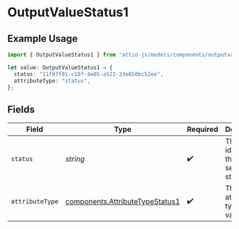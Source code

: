# OutputValueStatus1

## Example Usage

```typescript
import { OutputValueStatus1 } from "attio-js/models/components/outputvalue.js";

let value: OutputValueStatus1 = {
  status: "11f07f01-c10f-4e05-a522-33e050bc52ee",
  attributeType: "status",
};
```

## Fields

| Field                                                                              | Type                                                                               | Required                                                                           | Description                                                                        | Example                                                                            |
| ---------------------------------------------------------------------------------- | ---------------------------------------------------------------------------------- | ---------------------------------------------------------------------------------- | ---------------------------------------------------------------------------------- | ---------------------------------------------------------------------------------- |
| `status`                                                                           | *string*                                                                           | :heavy_check_mark:                                                                 | The UUID identifying the selected status.                                          | 11f07f01-c10f-4e05-a522-33e050bc52ee                                               |
| `attributeType`                                                                    | [components.AttributeTypeStatus1](../../models/components/attributetypestatus1.md) | :heavy_check_mark:                                                                 | The attribute type of the value.                                                   | status                                                                             |
